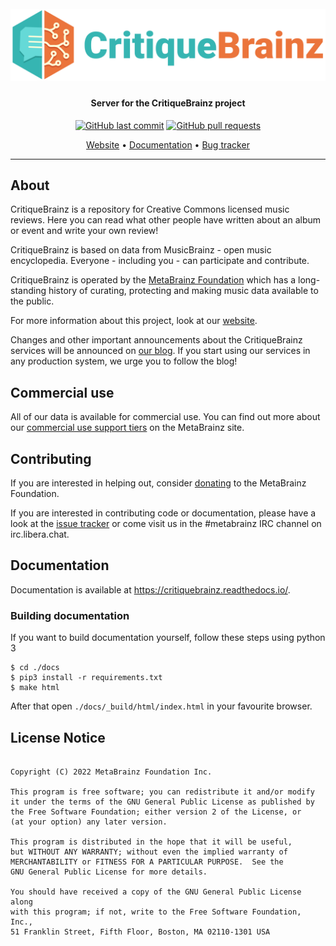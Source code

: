 <h1 align="center">
  <br>
  <a href="https://critiquebrainz.org"><img src="https://github.com/metabrainz/metabrainz-logos/blob/master/logos/CritiqueBrainz/SVG/CritiqueBrainz_logo.svg" alt="CritiqueBrainz"></a>
</h1>
<h4 align="center">Server for the CritiqueBrainz project</h4>
<p align="center">
    <a href="https://github.com/metabrainz/critiquebrainz/commits/master">
    <img src="https://img.shields.io/github/last-commit/metabrainz/critiquebrainz.svg?style=flat-square&logo=github&logoColor=white"
         alt="GitHub last commit"></a>
    <a href="https://github.com/metabrainz/critiquebrainz/pulls">
    <img src="https://img.shields.io/github/issues-pr-raw/metabrainz/critiquebrainz?style=flat-square&logo=github&logoColor=white"
         alt="GitHub pull requests"></a>
</p>
<p align="center">
  <a href="https://critiquebrainz.org">Website</a> •
  <a href="https://critiquebrainz.readthedocs.io">Documentation</a> •
  <a href="https://tickets.metabrainz.org/projects/CB/issues">Bug tracker</a>
</p>

---

## About

CritiqueBrainz is a repository for Creative Commons licensed music reviews. Here you can read what other people have written about an album or event and write your own review!

CritiqueBrainz is based on data from MusicBrainz - open music encyclopedia.
Everyone - including you - can participate and contribute.

CritiqueBrainz is operated by the [MetaBrainz Foundation](https://metabrainz.org)
which has a long-standing history of curating, protecting and making music data available to the
public.

For more information about this project, look at our
[website](https://critiquebrainz.org/).

Changes and other important announcements about the CritiqueBrainz services will be
announced on [our blog](https://blog.metabrainz.org/). If you start using our
services in any production system, we urge you to follow the blog!

## Commercial use

All of our data is available for commercial use. You can find out more about our
[commercial use support tiers](https://metabrainz.org/supporters/account-type) on 
the MetaBrainz site.

## Contributing

If you are interested in helping out, consider
[donating](https://metabrainz.org/donate) to the MetaBrainz Foundation.

If you are interested in contributing code or documentation,
please have a look at the [issue tracker](https://tickets.metabrainz.org/browse/CB)
or come visit us in the #metabrainz IRC channel on irc.libera.chat.

## Documentation

Documentation is available at https://critiquebrainz.readthedocs.io/.
 
### Building documentation

If you want to build documentation yourself, follow these steps using python 3

    $ cd ./docs
    $ pip3 install -r requirements.txt
    $ make html

After that open `./docs/_build/html/index.html` in your favourite browser.

## License Notice

```

Copyright (C) 2022 MetaBrainz Foundation Inc.

This program is free software; you can redistribute it and/or modify
it under the terms of the GNU General Public License as published by
the Free Software Foundation; either version 2 of the License, or
(at your option) any later version.

This program is distributed in the hope that it will be useful,
but WITHOUT ANY WARRANTY; without even the implied warranty of
MERCHANTABILITY or FITNESS FOR A PARTICULAR PURPOSE.  See the
GNU General Public License for more details.

You should have received a copy of the GNU General Public License along
with this program; if not, write to the Free Software Foundation, Inc.,
51 Franklin Street, Fifth Floor, Boston, MA 02110-1301 USA
```
